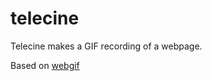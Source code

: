 # telecine
Telecine makes a GIF recording of a webpage.

Based on [webgif](https://github.com/anishkny/webgif)

